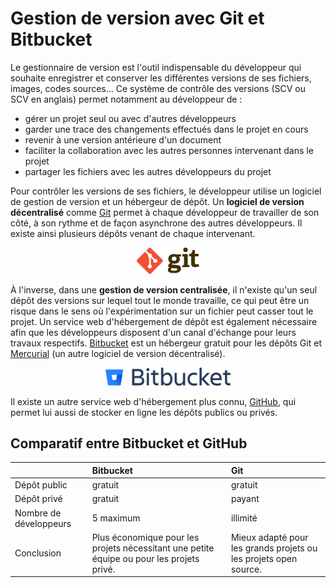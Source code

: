 # Gestion de version avec Git et Bitbucket

Le gestionnaire de version est l'outil indispensable du développeur qui souhaite enregistrer et conserver les différentes versions de ses fichiers, images, codes sources... Ce système de contrôle des versions (SCV ou SCV en anglais) permet notamment au développeur de :
* gérer un projet seul ou avec d'autres développeurs
* garder une trace des changements effectués dans le projet en cours
* revenir à une version antérieure d'un document
* faciliter la collaboration avec les autres personnes intervenant dans le projet
* partager les fichiers avec les autres développeurs du projet

Pour contrôler les versions de ses fichiers, le développeur utilise un logiciel de gestion de version et un hébergeur de dépôt. Un **logiciel de version décentralisé** comme [Git](https://git-scm.com/) permet à chaque développeur de travailler de son côté, à son rythme et de façon asynchrone des autres développeurs. Il existe ainsi plusieurs dépôts venant de chaque intervenant.

<p align="center">
  <img width="100" src="https://github.com/Pixelus/Articles/blob/master/assets/git.png" "Git">
</p>

À l'inverse, dans une **gestion de version centralisée**, il n'existe qu'un seul dépôt des versions sur lequel tout le monde travaille, ce qui peut être un risque dans le sens où l'expérimentation sur un fichier peut casser tout le projet. Un service web d'hébergement de dépôt est également nécessaire afin que les développeurs disposent d'un canal d'échange pour leurs travaux respectifs.
[Bitbucket](https://bitbucket.org/) est un hébergeur gratuit pour les dépôts Git et [Mercurial](https://www.mercurial-scm.org/) (un autre logiciel de version décentralisé).

<p align="center">
  <img width="200" src="https://github.com/Pixelus/Articles/blob/master/assets/bitbucket.png" "Bitbucket">
</p>

Il existe un autre service web d'hébergement plus connu, [GitHub](https://github.com/), qui permet lui aussi de stocker en ligne les dépôts publics ou privés.

## Comparatif entre Bitbucket et GitHub

|  | Bitbucket | Git |
| :---         |     :---      |          :--- |
| Dépôt public   | gratuit     | gratuit    |
| Dépôt privé    | gratuit       | payant      |
| Nombre de développeurs   | 5 maximum     | illimité    |
| Conclusion    | Plus économique pour les projets nécessitant une petite équipe ou pour les projets privé.       | Mieux adapté pour les grands projets ou les projets open source.      |
